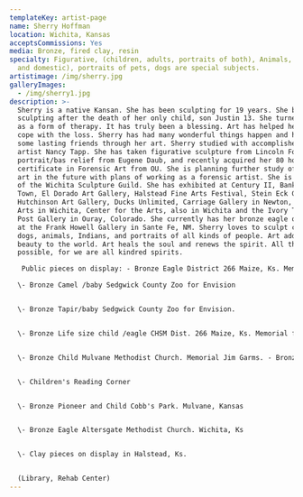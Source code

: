 ```yaml
---
templateKey: artist-page
name: Sherry Hoffman
location: Wichita, Kansas
acceptsCommissions: Yes
media: Bronze, fired clay, resin
specialty: Figurative, (children, adults, portraits of both), Animals, (wildlife
  and domestic), portraits of pets, dogs are special subjects.
artistimage: /img/sherry.jpg
galleryImages:
  - /img/sherry1.jpg
description: >-
  Sherry is a native Kansan. She has been sculpting for 19 years. She began
  sculpting after the death of her only child, son Justin 13. She turned to art
  as a form of therapy. It has truly been a blessing. Art has helped her heart
  cope with the loss. Sherry has had many wonderful things happen and has made
  some lasting friends through her art. Sherry studied with accomplished local
  artist Nancy Tapp. She has taken figurative sculpture from Lincoln Fox,
  portrait/bas relief from Eugene Daub, and recently acquired her 80 hour
  certificate in Forensic Art from OU. She is planning further study of forensic
  art in the future with plans of working as a forensic artist. She is a member
  of the Wichita Sculpture Guild. She has exhibited at Century II, Bank IV, Old
  Town, El Dorado Art Gallery, Halstead Fine Arts Festival, Stein Eck Gallery,
  Hutchinson Art Gallery, Ducks Unlimited, Carriage Gallery in Newton, Ks, City
  Arts in Wichita, Center for the Arts, also in Wichita and the Ivory Trading
  Post Gallery in Ouray, Colorado. She currently has her bronze eagle on display
  at the Frank Howell Gallery in Sante Fe, NM. Sherry loves to sculpt children,
  dogs, animals, Indians, and portraits of all kinds of people. Art adds so much
  beauty to the world. Art heals the soul and renews the spirit. All things seem
  possible, for we are all kindred spirits.

   Public pieces on display: - Bronze Eagle District 266 Maize, Ks. Memorial for Gene Pollman.

  \- Bronze Camel /baby Sedgwick County Zoo for Envision 


  \- Bronze Tapir/baby Sedgwick County Zoo for Envision. 


  \- Bronze Life size child /eagle CHSM Dist. 266 Maize, Ks. Memorial for John Frazee. 


  \- Bronze Child Mulvane Methodist Church. Memorial Jim Garms. - Bronze Child Goddard, Ks. Library 


  \- Children's Reading Corner


  \- Bronze Pioneer and Child Cobb's Park. Mulvane, Kansas 


  \- Bronze Eagle Altersgate Methodist Church. Wichita, Ks 


  \- Clay pieces on display in Halstead, Ks. 


  (Library, Rehab Center)
---
```

